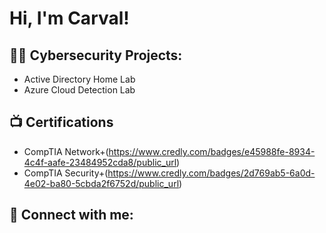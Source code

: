 <h1>Hi, I'm Carval! </h1>

<h2>👨‍💻 Cybersecurity Projects:</h2>

  - Active Directory Home Lab
  - Azure Cloud Detection Lab

<h2>📺 Certifications</h2>

- CompTIA Network+(https://www.credly.com/badges/e45988fe-8934-4c4f-aafe-23484952cda8/public_url)
- CompTIA Security+(https://www.credly.com/badges/2d769ab5-6a0d-4e02-ba80-5cbda2f6752d/public_url)

<h2> 🤳 Connect with me:</h2>


<!--
**joshmadakor1/joshmadakor1** is a ✨ _special_ ✨ repository because its `README.md` (this file) appears on your GitHub profile.
Here are some ideas to get you started:
- 🔭 I’m currently working on ...
- 🌱 I’m currently learning ...
- 👯 I’m looking to collaborate on ...
- 🤔 I’m looking for help with ...
- 💬 Ask me about ...
- 📫 How to reach me: ...
- 😄 Pronouns: ...
- ⚡ Fun fact: ...
-->
